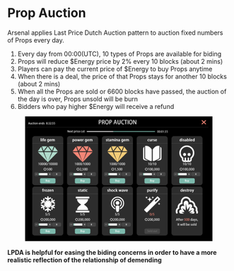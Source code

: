 # Prop Auction

Arsenal applies Last Price Dutch Auction pattern to auction fixed numbers of Props every day.

1. Every day from 00:00(UTC), 10 types of Props are available for biding
2. Props will reduce $Energy price by 2% every 10 blocks (about 2 mins)
3. Players can pay the current price of $Energy to buy Props anytime
4. When there is a deal, the price of that Props stays for another 10 blocks (about 2 mins)
5. When all the Props are sold or 6600 blocks have passed, the auction of the day is over, Props unsold will be burn
6. Bidders who pay higher $Energy will receive a refund

<figure><img src="../../.gitbook/assets/Prop Auction.png" alt=""><figcaption></figcaption></figure>

**LPDA is helpful for easing the biding concerns in order to have a more realistic reflection of the relationship of demending**
